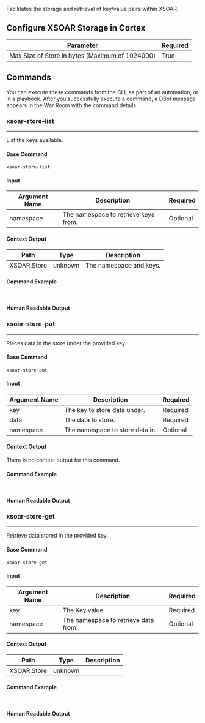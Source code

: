 Facilitates the storage and retrieval of key/value pairs within XSOAR.

## Configure XSOAR Storage in Cortex


| **Parameter** | **Required** |
| --- | --- |
| Max Size of Store in bytes (Maximum of 1024000) | True |

## Commands

You can execute these commands from the CLI, as part of an automation, or in a playbook.
After you successfully execute a command, a DBot message appears in the War Room with the command details.

### xsoar-store-list

***
List the keys available.


#### Base Command

`xsoar-store-list`

#### Input

| **Argument Name** | **Description** | **Required** |
| --- | --- | --- |
| namespace | The namespace to retrieve keys from. | Optional | 


#### Context Output

| **Path** | **Type** | **Description** |
| --- | --- | --- |
| XSOAR.Store | unknown | The namespace and keys. | 


#### Command Example

``` ```

#### Human Readable Output



### xsoar-store-put

***
Places data in the store under the provided key.


#### Base Command

`xsoar-store-put`

#### Input

| **Argument Name** | **Description** | **Required** |
| --- | --- | --- |
| key | The key to store data under. | Required | 
| data | The data to store. | Required | 
| namespace | The namespace to store data in. | Optional | 


#### Context Output

There is no context output for this command.

#### Command Example

``` ```

#### Human Readable Output



### xsoar-store-get

***
Retrieve data stored in the provided key.


#### Base Command

`xsoar-store-get`

#### Input

| **Argument Name** | **Description** | **Required** |
| --- | --- | --- |
| key | The Key value. | Required | 
| namespace | The namespace to retrieve data from. | Optional | 


#### Context Output

| **Path** | **Type** | **Description** |
| --- | --- | --- |
| XSOAR.Store | unknown |  | 


#### Command Example

``` ```

#### Human Readable Output


